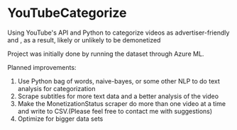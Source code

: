 # YouTubeCategorize
Using YouTube's API and Python to categorize videos as advertiser-friendly and , as a result, likely or unlikely to be demonetized

Project was initially done by running the dataset through Azure ML.

Planned improvements:
1. Use Python bag of words, naive-bayes, or some other NLP to do text analysis for categorization
2. Scrape subtitles for more text data and a better analysis of the video
3. Make the MonetizationStatus scraper do more than one video at a time and write to CSV.(Please feel free to contact me with suggestions)
4. Optimize for bigger data sets
